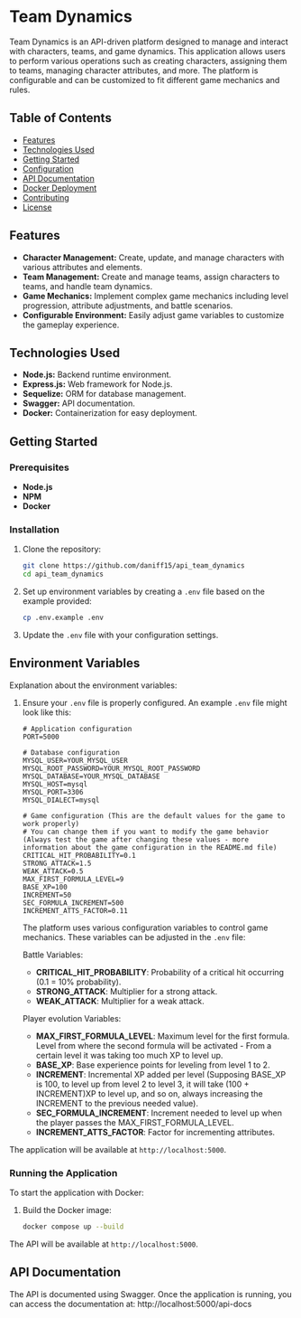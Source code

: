 # Team Dynamics

Team Dynamics is an API-driven platform designed to manage and interact with characters, teams, and game dynamics. This application allows users to perform various operations such as creating characters, assigning them to teams, managing character attributes, and more. The platform is configurable and can be customized to fit different game mechanics and rules.

## Table of Contents
- [Features](#features)
- [Technologies Used](#technologies-used)
- [Getting Started](#getting-started)
- [Configuration](#configuration)
- [API Documentation](#api-documentation)
- [Docker Deployment](#docker-deployment)
- [Contributing](#contributing)
- [License](#license)

## Features
- **Character Management:** Create, update, and manage characters with various attributes and elements.
- **Team Management:** Create and manage teams, assign characters to teams, and handle team dynamics.
- **Game Mechanics:** Implement complex game mechanics including level progression, attribute adjustments, and battle scenarios.
- **Configurable Environment:** Easily adjust game variables to customize the gameplay experience.

## Technologies Used
- **Node.js:** Backend runtime environment.
- **Express.js:** Web framework for Node.js.
- **Sequelize:** ORM for database management.
- **Swagger:** API documentation.
- **Docker:** Containerization for easy deployment.

## Getting Started

### Prerequisites
- **Node.js**
- **NPM** 
- **Docker** 

### Installation
1. Clone the repository:
    ```sh
    git clone https://github.com/daniff15/api_team_dynamics
    cd api_team_dynamics
    ```

2. Set up environment variables by creating a `.env` file based on the example provided:
    ```sh
    cp .env.example .env
    ```

3. Update the `.env` file with your configuration settings.

## Environment Variables
Explanation about the environment variables:

1. Ensure your `.env` file is properly configured. An example `.env` file might look like this:

    ```plaintext
    # Application configuration
    PORT=5000

    # Database configuration
    MYSQL_USER=YOUR_MYSQL_USER
    MYSQL_ROOT_PASSWORD=YOUR_MYSQL_ROOT_PASSWORD
    MYSQL_DATABASE=YOUR_MYSQL_DATABASE
    MYSQL_HOST=mysql
    MYSQL_PORT=3306
    MYSQL_DIALECT=mysql

    # Game configuration (This are the default values for the game to work properly)
    # You can change them if you want to modify the game behavior (Always test the game after changing these values - more information about the game configuration in the README.md file)
    CRITICAL_HIT_PROBABILITY=0.1
    STRONG_ATTACK=1.5
    WEAK_ATTACK=0.5
    MAX_FIRST_FORMULA_LEVEL=9
    BASE_XP=100
    INCREMENT=50
    SEC_FORMULA_INCREMENT=500
    INCREMENT_ATTS_FACTOR=0.11
    ```

    The platform uses various configuration variables to control game mechanics. These variables can be adjusted in the `.env` file:

    Battle Variables:
    - **CRITICAL_HIT_PROBABILITY**: Probability of a critical hit occurring (0.1 = 10% probability).
    - **STRONG_ATTACK**: Multiplier for a strong attack.
    - **WEAK_ATTACK**: Multiplier for a weak attack.

    Player evolution Variables:
    - **MAX_FIRST_FORMULA_LEVEL**: Maximum level for the first formula. Level from where the second formula will be activated - From a certain level it was taking too much XP to level up.
    - **BASE_XP**: Base experience points for leveling from level 1 to 2.
    - **INCREMENT**: Incremental XP added per level (Supposing BASE_XP is 100, to level up from level 2 to level 3, it will take (100 + INCREMENT)XP to level up, and so on, always increasing the INCREMENT to the previous needed value).
    - **SEC_FORMULA_INCREMENT**: Increment needed to level up when the player passes the MAX_FIRST_FORMULA_LEVEL.
    - **INCREMENT_ATTS_FACTOR**: Factor for incrementing attributes.

The application will be available at `http://localhost:5000`.

### Running the Application
To start the application with Docker:
1. Build the Docker image:
    ```sh
    docker compose up --build
    ```

The API will be available at `http://localhost:5000`.

## API Documentation
The API is documented using Swagger. Once the application is running, you can access the documentation at:
http://localhost:5000/api-docs

<!-- ## Contributing
Contributions are welcome! Please fork the repository and submit a pull request for any features, improvements, or bug fixes.

### Steps to Contribute
1. Fork the repository
2. Create your feature branch (`git checkout -b feature/new-feature`)
3. Commit your changes (`git commit -am 'Add new feature'`)
4. Push to the branch (`git push origin feature/new-feature`)
5. Create a new Pull Request

## License
This project is licensed under the MIT License. See the [LICENSE](LICENSE) file for details. -->
